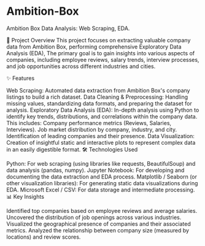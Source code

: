 # Ambition-Box

Ambition Box Data Analysis: Web Scraping, EDA.

🚀 Project Overview This project focuses on extracting valuable company data from Ambition Box, performing comprehensive Exploratory Data Analysis (EDA), The primary goal is to gain insights into various aspects of companies, including employee reviews, salary trends, interview processes, and job opportunities across different industries and cities.

✨ Features

Web Scraping: Automated data extraction from Ambition Box's company listings to build a rich dataset.
Data Cleaning & Preprocessing: Handling missing values, standardizing data formats, and preparing the dataset for analysis.
Exploratory Data Analysis (EDA): In-depth analysis using Python to identify key trends, distributions, and correlations within the company data. This includes: Company performance metrics (Reviews, Salaries, Interviews). Job market distribution by company, industry, and city. Identification of leading companies and their presence.
Data Visualization: Creation of insightful static and interactive plots to represent complex data in an easily digestible format.
🛠 Technologies Used

Python: For web scraping (using libraries like requests, BeautifulSoup) and data analysis (pandas, numpy).
Jupyter Notebook: For developing and documenting the data extraction and EDA process.
Matplotlib / Seaborn (or other visualization libraries): For generating static data visualizations during EDA.
Microsoft Excel / CSV: For data storage and intermediate processing.
📊 Key Insights

Identified top companies based on employee reviews and average salaries.
Uncovered the distribution of job openings across various industries.
Visualized the geographical presence of companies and their associated metrics.
Analyzed the relationship between company size (measured by locations) and review scores.
